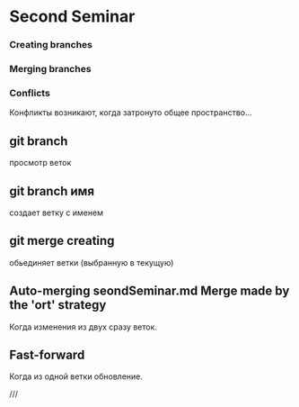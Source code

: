 # Second Seminar
### Creating branches
### Merging branches
### Conflicts
Конфликты возникают, когда затронуто общее пространство...


## git branch
просмотр веток
## git branch имя
создает ветку с именем
## git merge creating
обьединяет ветки (выбранную в текущую)
## Auto-merging seondSeminar.md Merge made by the 'ort' strategy
Когда изменения из двух сразу веток. 
## Fast-forward
Когда из одной ветки обновление.



///